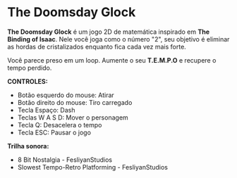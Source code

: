 # The Doomsday Glock

**The Doomsday Glock** é um jogo 2D de matemática inspirado em **The Binding of Isaac**. Nele você joga como o número "2", seu objetivo é eliminar as hordas de cristalizados enquanto fica cada vez mais forte.

Você parece preso em um loop. Aumente o seu **T.E.M.P.O** e recupere o tempo perdido.

**CONTROLES:**

- Botão esquerdo do mouse: Atirar
- Botão direito do mouse: Tiro carregado
- Tecla Espaço: Dash
- Teclas W A S D: Mover o personagem
- Tecla Q: Desacelera o tempo
- Tecla ESC: Pausar o jogo

**Trilha sonora:**

- 8 Bit Nostalgia - FesliyanStudios
- Slowest Tempo-Retro Platforming - FesliyanStudios
